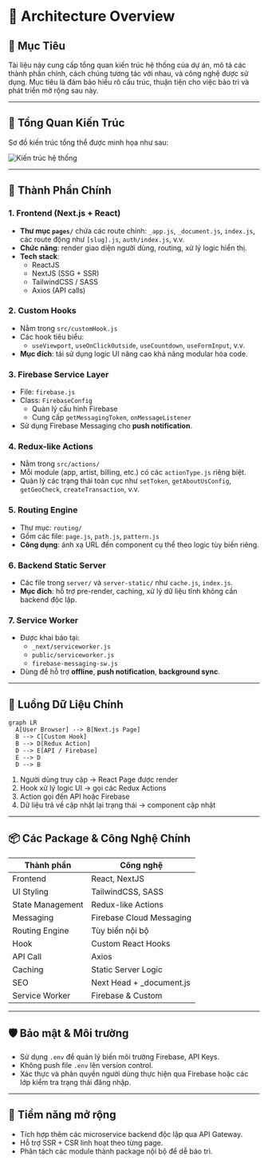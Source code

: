 
# 📐 Architecture Overview

## 🧭 Mục Tiêu
Tài liệu này cung cấp tổng quan kiến trúc hệ thống của dự án, mô tả các thành phần chính, cách chúng tương tác với nhau, và công nghệ được sử dụng. Mục tiêu là đảm bảo hiểu rõ cấu trúc, thuận tiện cho việc bảo trì và phát triển mở rộng sau này.

---

## 🧱 Tổng Quan Kiến Trúc

Sơ đồ kiến trúc tổng thể được minh họa như sau:

![Kiến trúc hệ thống](./graph.svg)

---

## 🧩 Thành Phần Chính

### 1. **Frontend** (Next.js + React)
- **Thư mục `pages/`** chứa các route chính: `_app.js`, `_document.js`, `index.js`, các route động như `[slug].js`, `auth/index.js`, v.v.
- **Chức năng**: render giao diện người dùng, routing, xử lý logic hiển thị.
- **Tech stack**: 
  - ReactJS
  - NextJS (SSG + SSR)
  - TailwindCSS / SASS
  - Axios (API calls)

### 2. **Custom Hooks**
- Nằm trong `src/customHook.js`
- Các hook tiêu biểu:
  - `useViewport`, `useOnClickOutside`, `useCountdown`, `useFormInput`, v.v.
- **Mục đích**: tái sử dụng logic UI nâng cao khả năng modular hóa code.

### 3. **Firebase Service Layer**
- File: `firebase.js`
- Class: `FirebaseConfig`
  - Quản lý cấu hình Firebase
  - Cung cấp `getMessagingToken`, `onMessageListener`
- Sử dụng Firebase Messaging cho **push notification**.

### 4. **Redux-like Actions**
- Nằm trong `src/actions/`
- Mỗi module (app, artist, billing, etc.) có các `actionType.js` riêng biệt.
- Quản lý các trạng thái toàn cục như `setToken`, `getAboutUsConfig`, `getGeoCheck`, `createTransaction`, v.v.

### 5. **Routing Engine**
- Thư mục: `routing/`
- Gồm các file: `page.js`, `path.js`, `pattern.js`
- **Công dụng**: ánh xạ URL đến component cụ thể theo logic tùy biến riêng.

### 6. **Backend Static Server**
- Các file trong `server/` và `server-static/` như `cache.js`, `index.js`.
- **Mục đích**: hỗ trợ pre-render, caching, xử lý dữ liệu tĩnh không cần backend độc lập.

### 7. **Service Worker**
- Được khai báo tại:
  - `_next/serviceworker.js`
  - `public/serviceworker.js`
  - `firebase-messaging-sw.js`
- Dùng để hỗ trợ **offline**, **push notification**, **background sync**.

---

## 🔁 Luồng Dữ Liệu Chính

```mermaid
graph LR
  A[User Browser] --> B[Next.js Page]
  B --> C[Custom Hook]
  B --> D[Redux Action]
  D --> E[API / Firebase]
  E --> D
  D --> B
```

1. Người dùng truy cập → React Page được render
2. Hook xử lý logic UI → gọi các Redux Actions
3. Action gọi đến API hoặc Firebase
4. Dữ liệu trả về cập nhật lại trạng thái → component cập nhật

---

## 📦 Các Package & Công Nghệ Chính

| Thành phần       | Công nghệ           |
|------------------|---------------------|
| Frontend         | React, NextJS       |
| UI Styling       | TailwindCSS, SASS   |
| State Management | Redux-like Actions  |
| Messaging        | Firebase Cloud Messaging |
| Routing Engine   | Tùy biến nội bộ     |
| Hook             | Custom React Hooks  |
| API Call         | Axios               |
| Caching          | Static Server Logic |
| SEO              | Next Head + _document.js |
| Service Worker   | Firebase & Custom   |

---

## 🛡️ Bảo mật & Môi trường
- Sử dụng `.env` để quản lý biến môi trường Firebase, API Keys.
- Không push file `.env` lên version control.
- Xác thực và phân quyền người dùng thực hiện qua Firebase hoặc các lớp kiểm tra trạng thái đăng nhập.

---

## 🔮 Tiềm năng mở rộng
- Tích hợp thêm các microservice backend độc lập qua API Gateway.
- Hỗ trợ SSR + CSR linh hoạt theo từng page.
- Phân tách các module thành package nội bộ để dễ bảo trì.
